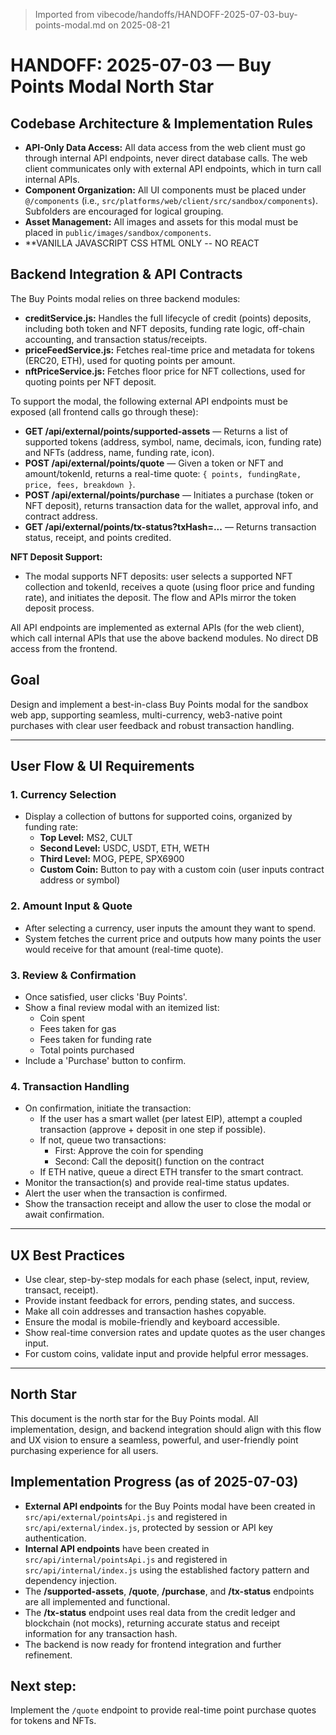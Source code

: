 > Imported from vibecode/handoffs/HANDOFF-2025-07-03-buy-points-modal.md on 2025-08-21

# HANDOFF: 2025-07-03 — Buy Points Modal North Star

## Codebase Architecture & Implementation Rules
- **API-Only Data Access:** All data access from the web client must go through internal API endpoints, never direct database calls. The web client communicates only with external API endpoints, which in turn call internal APIs.
- **Component Organization:** All UI components must be placed under `@/components` (i.e., `src/platforms/web/client/src/sandbox/components`). Subfolders are encouraged for logical grouping.
- **Asset Management:** All images and assets for this modal must be placed in `public/images/sandbox/components`.
- **VANILLA JAVASCRIPT CSS HTML ONLY -- NO REACT

## Backend Integration & API Contracts
The Buy Points modal relies on three backend modules:
- **creditService.js:** Handles the full lifecycle of credit (points) deposits, including both token and NFT deposits, funding rate logic, off-chain accounting, and transaction status/receipts.
- **priceFeedService.js:** Fetches real-time price and metadata for tokens (ERC20, ETH), used for quoting points per amount.
- **nftPriceService.js:** Fetches floor price for NFT collections, used for quoting points per NFT deposit.

To support the modal, the following external API endpoints must be exposed (all frontend calls go through these):
- **GET /api/external/points/supported-assets** — Returns a list of supported tokens (address, symbol, name, decimals, icon, funding rate) and NFTs (address, name, funding rate, icon).
- **POST /api/external/points/quote** — Given a token or NFT and amount/tokenId, returns a real-time quote: `{ points, fundingRate, price, fees, breakdown }`.
- **POST /api/external/points/purchase** — Initiates a purchase (token or NFT deposit), returns transaction data for the wallet, approval info, and contract address.
- **GET /api/external/points/tx-status?txHash=...** — Returns transaction status, receipt, and points credited.

**NFT Deposit Support:**
- The modal supports NFT deposits: user selects a supported NFT collection and tokenId, receives a quote (using floor price and funding rate), and initiates the deposit. The flow and APIs mirror the token deposit process.

All API endpoints are implemented as external APIs (for the web client), which call internal APIs that use the above backend modules. No direct DB access from the frontend.

## Goal
Design and implement a best-in-class Buy Points modal for the sandbox web app, supporting seamless, multi-currency, web3-native point purchases with clear user feedback and robust transaction handling.

---

## User Flow & UI Requirements

### 1. **Currency Selection**
- Display a collection of buttons for supported coins, organized by funding rate:
  - **Top Level:** MS2, CULT
  - **Second Level:** USDC, USDT, ETH, WETH
  - **Third Level:** MOG, PEPE, SPX6900
  - **Custom Coin:** Button to pay with a custom coin (user inputs contract address or symbol)

### 2. **Amount Input & Quote**
- After selecting a currency, user inputs the amount they want to spend.
- System fetches the current price and outputs how many points the user would receive for that amount (real-time quote).

### 3. **Review & Confirmation**
- Once satisfied, user clicks 'Buy Points'.
- Show a final review modal with an itemized list:
  - Coin spent
  - Fees taken for gas
  - Fees taken for funding rate
  - Total points purchased
- Include a 'Purchase' button to confirm.

### 4. **Transaction Handling**
- On confirmation, initiate the transaction:
  - If the user has a smart wallet (per latest EIP), attempt a coupled transaction (approve + deposit in one step if possible).
  - If not, queue two transactions:
    - First: Approve the coin for spending
    - Second: Call the deposit() function on the contract
  - If ETH native, queue a direct ETH transfer to the smart contract.
- Monitor the transaction(s) and provide real-time status updates.
- Alert the user when the transaction is confirmed.
- Show the transaction receipt and allow the user to close the modal or await confirmation.

---

## UX Best Practices
- Use clear, step-by-step modals for each phase (select, input, review, transact, receipt).
- Provide instant feedback for errors, pending states, and success.
- Make all coin addresses and transaction hashes copyable.
- Ensure the modal is mobile-friendly and keyboard accessible.
- Show real-time conversion rates and update quotes as the user changes input.
- For custom coins, validate input and provide helpful error messages.

---

## North Star
This document is the north star for the Buy Points modal. All implementation, design, and backend integration should align with this flow and UX vision to ensure a seamless, powerful, and user-friendly point purchasing experience for all users.

## Implementation Progress (as of 2025-07-03)
- **External API endpoints** for the Buy Points modal have been created in `src/api/external/pointsApi.js` and registered in `src/api/external/index.js`, protected by session or API key authentication.
- **Internal API endpoints** have been created in `src/api/internal/pointsApi.js` and registered in `src/api/internal/index.js` using the established factory pattern and dependency injection.
- The **/supported-assets**, **/quote**, **/purchase**, and **/tx-status** endpoints are all implemented and functional.
- The **/tx-status** endpoint uses real data from the credit ledger and blockchain (not mocks), returning accurate status and receipt information for any transaction hash.
- The backend is now ready for frontend integration and further refinement.

## Next step:
Implement the `/quote` endpoint to provide real-time point purchase quotes for tokens and NFTs. 